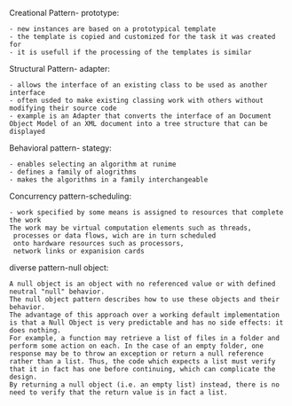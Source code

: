 Creational Pattern- prototype:

	- new instances are based on a prototypical template
	- the template is copied and customized for the task it was created for
	- it is usefull if the processing of the templates is similar

Structural Pattern- adapter:

	- allows the interface of an existing class to be used as another interface
	- often usded to make existing classing work with others without modifying their source code
	- example is an Adapter that converts the interface of an Document Object Model of an XML document into a tree structure that can be displayed

Behavioral pattern- stategy:

	- enables selecting an algorithm at runime
	- defines a family of alogrithms
	- makes the algorithms in a family interchangeable
	
Concurrency pattern-scheduling:

	- work specified by some means is assigned to resources that complete the work
	The work may be virtual computation elements such as threads,
	 processes or data flows, wich are in turn scheduled
	 onto hardware resources such as processors,
	 network links or expanision cards

diverse pattern-null object:

	A null object is an object with no referenced value or with defined neutral "null" behavior.
	The null object pattern describes how to use these objects and their behavior.
	The advantage of this approach over a working default implementation is that a Null Object is very predictable and has no side effects: it does nothing.
	For example, a function may retrieve a list of files in a folder and perform some action on each. In the case of an empty folder, one response may be to throw an exception or return a null reference rather than a list. Thus, the code which expects a list must verify that it in fact has one before continuing, which can complicate the design.
	By returning a null object (i.e. an empty list) instead, there is no need to verify that the return value is in fact a list.